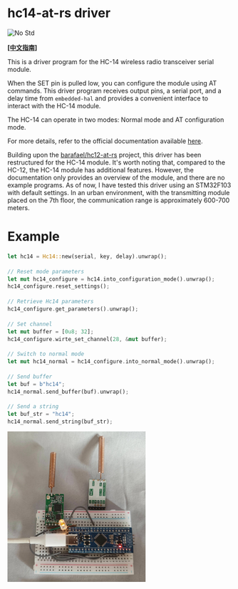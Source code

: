# hc14-at-rs driver

![No Std][no-std-badge]

**[[中文指南]](./README.md)**

This is a driver program for the HC-14 wireless radio transceiver serial module.

When the SET pin is pulled low, you can configure the module using AT commands. This driver program receives output pins, a serial port, and a delay time from `embedded-hal` and provides a convenient interface to interact with the HC-14 module.

The HC-14 can operate in two modes: Normal mode and AT configuration mode.

For more details, refer to the official documentation available [here](https://www.hc01.com/downloads).

Building upon the [barafael/hc12-at-rs](https://github.com/barafael/hc12-at-rs) project, this driver has been restructured for the HC-14 module. It's worth noting that, compared to the HC-12, the HC-14 module has additional features. However, the documentation only provides an overview of the module, and there are no example programs. As of now, I have tested this driver using an STM32F103 with default settings. In an urban environment, with the transmitting module placed on the 7th floor, the communication range is approximately 600-700 meters.

# Example

```rust
let hc14 = Hc14::new(serial, key, delay).unwrap();

// Reset mode parameters
let mut hc14_configure = hc14.into_configuration_mode().unwrap();
hc14_configure.reset_settings();

// Retrieve Hc14 parameters
hc14_configure.get_parameters().unwrap();

// Set channel
let mut buffer = [0u8; 32];
hc14_configure.wirte_set_channel(28, &mut buffer);

// Switch to normal mode
let mut hc14_normal = hc14_configure.into_normal_mode().unwrap();

// Send buffer
let buf = b"hc14";
hc14_normal.send_buffer(buf).unwrap();

// Send a string
let buf_str = "hc14";
hc14_normal.send_string(buf_str);
```

<img src="./image/IMG_20231107_152253.jpg" alt="IMG_20231107_152253" style="zoom: 33%;" />

<!-- Badges -->

[no-std-badge]: https://img.shields.io/badge/no__std-yes-blue
